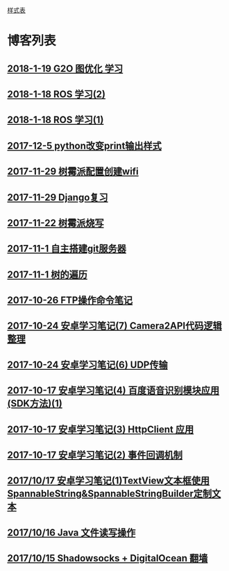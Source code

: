 

[样式表](STYLE-README.md)

# 博客列表
## [2018-1-19 G2O 图优化 学习](ARTICLE/2018-1-19_G2O_Learning.md)

## [2018-1-18 ROS 学习(2)](ARTICLE/2018-1-18ROS_learning_2.md)

## [2018-1-18 ROS 学习(1)](ARTICLE/2018-1-18ROS_learning.md)

## [2017-12-5 python改变print输出样式](ARTICLE/2017-12-5python改变print输出样式.md)

## [2017-11-29 树霉派配置创建wifi](ARTICLE/2017-11-29树霉派配置创建wifi.md)

## [2017-11-29 Django复习](ARTICLE/2017-11-29Django复习.md)

## [2017-11-22 树霉派烧写](ARTICLE/2017-11-22树霉派烧写.md)

## [2017-11-1 自主搭建git服务器](ARTICLE/2017-11-1自主搭建git服务器.md)

## [2017-11-1 树的遍历](ARTICLE/2017-11-1TreeTraverse.md)

## [2017-10-26 FTP操作命令笔记](ARTICLE/2017-10-26.md)

## [2017-10-24 安卓学习笔记(7) Camera2API代码逻辑整理](ARTICLE/2017-10-24-2.md)

## [2017-10-24 安卓学习笔记(6) UDP传输](ARTICLE/2017-10-24.md)

## [2017-10-17 安卓学习笔记(4) 百度语音识别模块应用(SDK方法)(1)](ARTICLE/2017-10-18.md)

## [2017-10-17 安卓学习笔记(3) HttpClient 应用](ARTICLE/2017-10-17-3.md)

## [2017-10-17 安卓学习笔记(2) 事件回调机制](ARTICLE/2017-10-17-2.md)

## [2017/10/17 安卓学习笔记(1)TextView文本框使用SpannableString&SpannableStringBuilder定制文本](ARTICLE/2017-10-17.md)

## [2017/10/16 Java 文件读写操作](ARTICLE/2017-10-16.md)

## [2017/10/15 Shadowsocks + DigitalOcean 翻墙 ](ARTICLE/2017-10-15管理代理配置.md)
